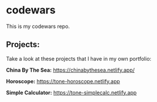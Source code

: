 # codewars
This is my codewars repo.

## Projects:
Take a look at these projects that I have in my own portfolio:

**China By The Sea:** https://chinabythesea.netlify.app/

**Horoscope:** https://tone-horoscope.netlify.app

**Simple Calculator:** https://tone-simplecalc.netlify.app
